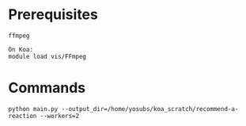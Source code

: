 # Prerequisites

```
ffmpeg

On Koa:
module load vis/FFmpeg
```

# Commands

```
python main.py --output_dir=/home/yosubs/koa_scratch/recommend-a-reaction --workers=2
```
